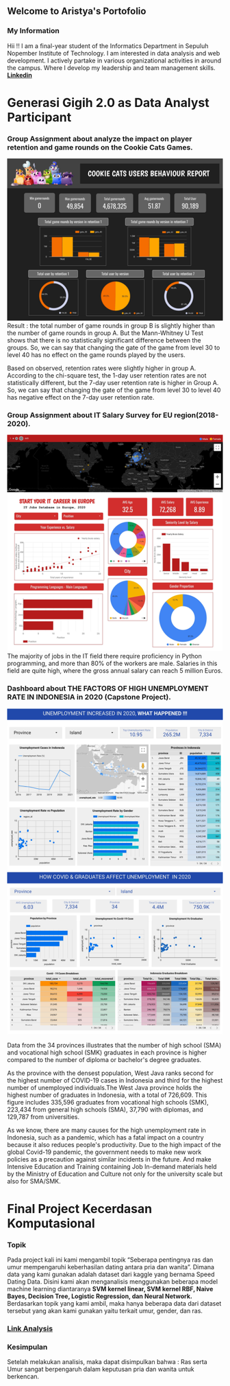 ## Welcome to Aristya's Portofolio

### My Information
Hii !! I am a final-year student of the Informatics Department in Sepuluh Nopember Institute of Technology. I am interested in data analysis and web development. I actively partake in various organizational activities in around the campus. Where I develop my leadership and team management skills.
**[Linkedin](https://www.linkedin.com/in/aristya-vika-abab17b3/)**

# Generasi Gigih 2.0 as Data Analyst Participant
### Group Assignment about analyze the impact on player retention and game rounds on the Cookie Cats Games.
![img](https://github.com/Aristya14/Generasi-Gigih-2/blob/main/COOKIE_CATS%20(1)-1.jpg)
Result :  the total number of game rounds in group B is slightly higher than the number of game rounds in group A. But the Mann-Whitney U Test shows that there is no statistically significant difference between the groups. So, we can say that changing the gate of the game from level 30 to level 40 has no effect on the game rounds played by the users.

Based on observed, retention rates were slightly higher in group A. According to the chi-square test, the 1-day user retention rates are not statistically different, but the 7-day user retention rate is higher in Group A. So, we can say that changing the gate of the game from level 30 to level 40 has negative effect on the 7-day user retention rate.

### Group Assignment about IT Salary Survey for EU region(2018-2020).
![img](https://github.com/Aristya14/Generasi-Gigih-2/blob/main/Group_7%20(1)-1.jpg)
The majority of jobs in the IT field there require proficiency in Python programming, and more than 80% of the workers are male. Salaries in this field are quite high, where the gross annual salary can reach 5 million Euros.

### Dashboard about THE FACTORS OF HIGH UNEMPLOYMENT RATE IN INDONESIA in 2020 (Capstone Project).
![img](https://github.com/Aristya14/Generasi-Gigih-2/blob/main/FIX_Dashboard_DA_EM14-1.jpg)
![img](https://github.com/Aristya14/Generasi-Gigih-2/blob/main/FIX_Dashboard_DA_EM14-2.jpg)

Data from the 34 provinces illustrates that the number of high school (SMA) and vocational high school (SMK) graduates in each province is higher compared to the number of diploma or bachelor's degree graduates.

As the province with the densest population, West Java ranks second for the highest number of COVID-19 cases in Indonesia and third for the highest number of unemployed individuals.The West Java province holds the highest number of graduates in Indonesia, with a total of 726,609. This figure includes 335,596 graduates from vocational high schools (SMK), 223,434 from general high schools (SMA), 37,790 with diplomas, and 129,787 from universities.

As we know, there are many causes for the high unemployment rate in Indonesia, such as a pandemic, which has a fatal impact on a country because it also reduces people's productivity.
Due to the high impact of the global Covid-19 pandemic, the government needs to make new work policies as a precaution against similar incidents in the future. And make Intensive Education and Training containing Job In-demand materials held by the Ministry of Education and Culture not only for the university scale but also for SMA/SMK.



# Final Project Kecerdasan Komputasional
### Topik
Pada project kali ini kami  mengambil topik “Seberapa pentingnya ras dan umur mempengaruhi keberhasilan dating antara pria dan wanita”. Dimana data yang kami gunakan adalah dataset dari kaggle yang bernama Speed Dating Data.
Disini kami akan menganalisis menggunakan beberapa model machine learning diantaranya **SVM kernel linear, SVM kernel RBF, Naive Bayes, Decision Tree, Logistic Regression, dan Neural Network.**
Berdasarkan topik yang kami ambil, maka hanya beberapa data dari dataset tersebut yang akan kami gunakan yaitu terkait umur, gender, dan ras.

### [Link Analysis](https://colab.research.google.com/drive/1_potirA8GEpVButqTYM-LzuRRxy1mF47)

### Kesimpulan
Setelah melakukan analisis, maka dapat disimpulkan bahwa : Ras serta Umur sangat berpengaruh dalam keputusan pria dan wanita untuk berkencan.

